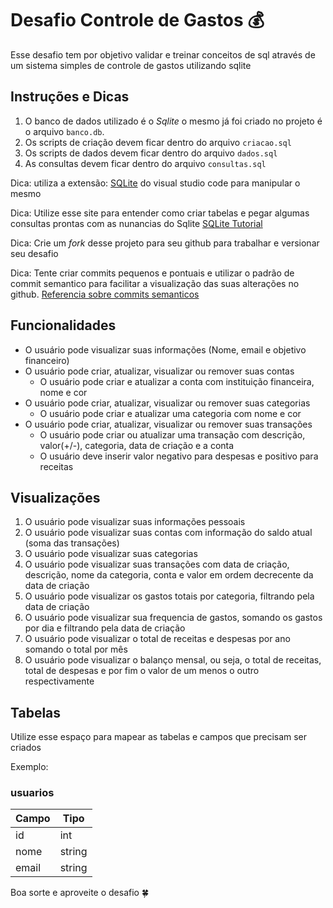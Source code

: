 # Desafio Controle de Gastos 💰

Esse desafio tem por objetivo validar e treinar conceitos de sql através de um sistema simples de controle de gastos utilizando sqlite

## Instruções e Dicas

1. O banco de dados utilizado é o *Sqlite* o mesmo já foi criado no projeto é o arquivo `banco.db`.
2. Os scripts de criação devem ficar dentro do arquivo `criacao.sql`
3. Os scripts de dados devem ficar dentro do arquivo `dados.sql`
4. As consultas devem ficar dentro do arquivo `consultas.sql`

Dica: utiliza a extensão: [SQLite](https://marketplace.visualstudio.com/items?itemName=alexcvzz.vscode-sqlite) do visual studio code para manipular o mesmo

Dica: Utilize esse site para entender como criar tabelas e pegar algumas consultas prontas com as nunancias do Sqlite [SQLite Tutorial](https://www.sqlitetutorial.net/)

Dica: Crie um *fork* desse projeto para seu github para trabalhar e versionar seu desafio

Dica: Tente criar commits pequenos e pontuais e utilizar o padrão de commit semantico para facilitar a visualização das suas alterações no github. [Referencia sobre commits semanticos](https://github.com/iuricode/padroes-de-commits)

## Funcionalidades

* O usuário pode visualizar suas informações (Nome, email e objetivo financeiro)
* O usuário pode criar, atualizar, visualizar ou remover suas contas
    * O usuário pode criar e atualizar a conta com instituição financeira, nome e cor
* O usuário pode criar, atualizar, visualizar ou remover suas categorias
    * O usuário pode criar e atualizar uma categoria com nome e cor
* O usuário pode criar, atualizar, visualizar ou remover suas transações
    * O usuário pode criar ou atualizar uma transação com descrição, valor(+/-), categoria, data de criação e a conta
    * O usuário deve inserir valor negativo para despesas e positivo para receitas

## Visualizações

1. O usuário pode visualizar suas informações pessoais
2. O usuário pode visualizar suas contas com informação do saldo atual (soma das transações)
3. O usuário pode visualizar suas categorias
4. O usuário pode visualizar suas transações com data de criação, descrição, nome da categoria, conta e valor em ordem decrecente da data de criação
5. O usuário pode visualizar os gastos totais por categoria, filtrando pela data de criação
6. O usuário pode visualizar sua frequencia de gastos, somando os gastos por dia e filtrando pela data de criação
7. O usuário pode visualizar o total de receitas e despesas por ano somando o total por mês
8. O usuário pode visualizar o balanço mensal, ou seja, o total de receitas, total de despesas e por fim o valor de um menos o outro respectivamente


## Tabelas

Utilize esse espaço para mapear as tabelas e campos que precisam ser criados

Exemplo:

### usuarios

| Campo | Tipo   |
| ----- | ------ |
| id    | int    |
| nome  | string |
| email | string |


Boa sorte e aproveite o desafio 🍀
